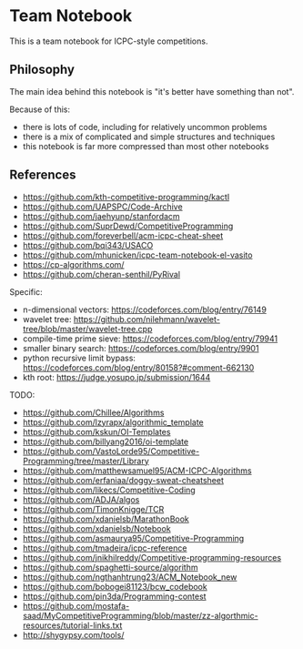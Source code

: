# Team Notebook

This is a team notebook for ICPC-style competitions.

## Philosophy

The main idea behind this notebook is "it's better have something than not".

Because of this:
- there is lots of code, including for relatively uncommon problems
- there is a mix of complicated and simple structures and techniques
- this notebook is far more compressed than most other notebooks

## References

- https://github.com/kth-competitive-programming/kactl
- https://github.com/UAPSPC/Code-Archive
- https://github.com/jaehyunp/stanfordacm
- https://github.com/SuprDewd/CompetitiveProgramming
- https://github.com/foreverbell/acm-icpc-cheat-sheet
- https://github.com/bqi343/USACO
- https://github.com/mhunicken/icpc-team-notebook-el-vasito
- https://cp-algorithms.com/
- https://github.com/cheran-senthil/PyRival

Specific:
- n-dimensional vectors: https://codeforces.com/blog/entry/76149
- wavelet tree: https://github.com/nilehmann/wavelet-tree/blob/master/wavelet-tree.cpp
- compile-time prime sieve: https://codeforces.com/blog/entry/79941
- smaller binary search: https://codeforces.com/blog/entry/9901
- python recursive limit bypass: https://codeforces.com/blog/entry/80158?#comment-662130
- kth root: https://judge.yosupo.jp/submission/1644

TODO:
- https://github.com/Chillee/Algorithms
- https://github.com/lzyrapx/algorithmic_template
- https://github.com/kskun/OI-Templates
- https://github.com/billyang2016/oi-template
- https://github.com/VastoLorde95/Competitive-Programming/tree/master/Library
- https://github.com/matthewsamuel95/ACM-ICPC-Algorithms
- https://github.com/erfaniaa/doggy-sweat-cheatsheet
- https://github.com/likecs/Competitive-Coding
- https://github.com/ADJA/algos
- https://github.com/TimonKnigge/TCR
- https://github.com/xdanielsb/MarathonBook
- https://github.com/xdanielsb/Notebook
- https://github.com/asmaurya95/Competitive-Programming
- https://github.com/tmadeira/icpc-reference
- https://github.com/jnikhilreddy/Competitive-programming-resources
- https://github.com/spaghetti-source/algorithm
- https://github.com/ngthanhtrung23/ACM_Notebook_new
- https://github.com/bobogei81123/bcw_codebook
- https://github.com/pin3da/Programming-contest
- https://github.com/mostafa-saad/MyCompetitiveProgramming/blob/master/zz-algorthmic-resources/tutorial-links.txt
- http://shygypsy.com/tools/
